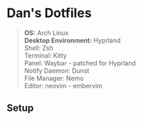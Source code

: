 # Dan's Dotfiles
>**OS:** Arch Linux  
**Desktop Environment:** Hyprland  
Shell: Zsh  
Terminal: Kitty  
Panel: Waybar - patched for Hyprland  
Notify Daemon: Dunst  
File Manager: Nemo  
Editor: neovim  - embervim  

## Setup
